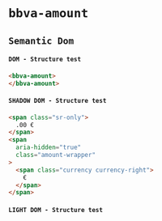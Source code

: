 # `bbva-amount`

## `Semantic Dom`

####   `DOM - Structure test`

```html
<bbva-amount>
</bbva-amount>

```

####   `SHADOW DOM - Structure test`

```html
<span class="sr-only">
  .00 €
</span>
<span
  aria-hidden="true"
  class="amount-wrapper"
>
  <span class="currency currency-right">
    €
  </span>
</span>

```

####   `LIGHT DOM - Structure test`

```html

```

